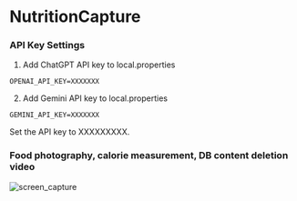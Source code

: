 # NutritionCapture

### API Key Settings

1. Add ChatGPT API key to local.properties
```
OPENAI_API_KEY=XXXXXXX
```

2. Add Gemini API key to local.properties
```
GEMINI_API_KEY=XXXXXXX
```

Set the API key to XXXXXXXXX.

### Food photography, calorie measurement, DB content deletion video

![screen_capture](https://github.com/user-attachments/assets/6f037fe4-3d02-4516-9d69-c9bb7032f7d7)
